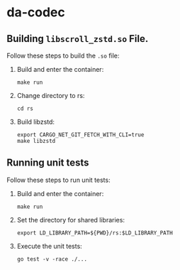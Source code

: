 # da-codec

## Building `libscroll_zstd.so` File.

Follow these steps to build the `.so` file:

1. Build and enter the container:
    ```
    make run
    ```

2. Change directory to rs:
    ```
    cd rs
    ```

3. Build libzstd:
    ```
    export CARGO_NET_GIT_FETCH_WITH_CLI=true
    make libzstd
    ```

## Running unit tests

Follow these steps to run unit tests:

1. Build and enter the container:
    ```
    make run
    ```

2. Set the directory for shared libraries:
    ```
    export LD_LIBRARY_PATH=${PWD}/rs:$LD_LIBRARY_PATH
    ```

3. Execute the unit tests:
    ```
    go test -v -race ./...
    ```

